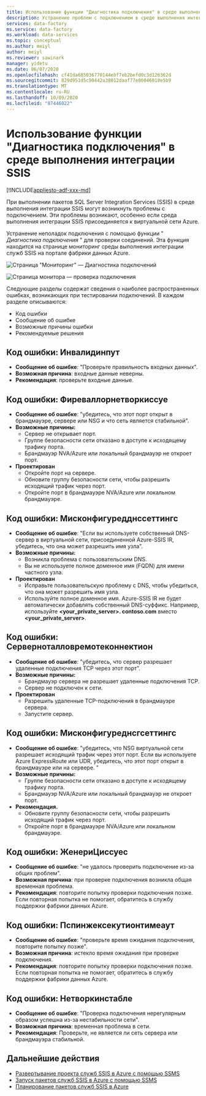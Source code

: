```yaml
---
title: Использование функции "Диагностика подключения" в среде выполнения интеграции SSIS
description: Устранение проблем с подключением в среде выполнения интеграции SSIS с помощью функции диагностики подключений.
services: data-factory
ms.service: data-factory
ms.workload: data-services
ms.topic: conceptual
ms.author: meiyl
author: meiyl
ms.reviewer: sawinark
manager: yidetu
ms.date: 06/07/2020
ms.openlocfilehash: cf41da685036770144ebf7eb2befd0c3d126362d
ms.sourcegitcommit: 829d951d5c90442a38012daaf77e86046018e5b9
ms.translationtype: MT
ms.contentlocale: ru-RU
ms.lasthandoff: 10/09/2020
ms.locfileid: "87446022"
---
```

# <a name="use-the-diagnose-connectivity-feature-in-the-ssis-integration-runtime"></a>Использование функции "Диагностика подключения" в среде выполнения интеграции SSIS

[!INCLUDE[appliesto-adf-xxx-md](includes/appliesto-adf-xxx-md.md)]

При выполнении пакетов SQL Server Integration Services (SSIS) в среде выполнения интеграции SSIS могут возникнуть проблемы с подключением. Эти проблемы возникают, особенно если среда выполнения интеграции SSIS присоединяется к виртуальной сети Azure.

Устранение неполадок подключения с помощью функции " *Диагностика подключения* " для проверки соединений. Эта функция находится на странице мониторинг среды выполнения интеграции служб SSIS на портале фабрики данных Azure.

 ![Страница "Мониторинг" — Диагностика подключений](media/ssis-integration-runtime-diagnose-connectivity-faq/ssis-monitor-diagnose-connectivity.png)

 ![Страница монитора — проверка подключения](media/ssis-integration-runtime-diagnose-connectivity-faq/ssis-monitor-test-connection.png)

Следующие разделы содержат сведения о наиболее распространенных ошибках, возникающих при тестировании подключений. В каждом разделе описываются:

- Код ошибки
- Сообщение об ошибке
- Возможные причины ошибки
- Рекомендуемые решения

## <a name="error-code-invalidinput"></a>Код ошибки: Инвалидинпут

- **Сообщение об ошибке**: "Проверьте правильность входных данных".
- **Возможная причина**: входные данные неверны.
- **Рекомендация**: проверьте входные данные.

## <a name="error-code-firewallornetworkissue"></a>Код ошибки: Фиреваллорнетворкиссуе

- **Сообщение об ошибке**: "убедитесь, что этот порт открыт в брандмауэре, сервере или NSG и что сеть является стабильной".
- **Возможные причины:**
  - Сервер не открывает порт.
  - Группе безопасности сети отказано в доступе к исходящему трафику порта.
  - Брандмауэр NVA/Azure или локальный брандмауэр не откроет порт.
- **Проектирован**
  - Откройте порт на сервере.
  - Обновите группу безопасности сети, чтобы разрешить исходящий трафик через порт.
  - Откройте порт в брандмауэре NVA/Azure или локальном брандмауэре.

## <a name="error-code-misconfigureddnssettings"></a>Код ошибки: Мисконфигуредднссеттингс

- **Сообщение об ошибке**: "Если вы используете собственный DNS-сервер в виртуальной сети, присоединенной Azure-SSIS IR, убедитесь, что она может разрешить имя узла".
- **Возможные причины:**
  -  Возникла проблема с пользовательским DNS.
  -  Вы не используете полное доменное имя (FQDN) для имени частного узла.
- **Проектирован**
  -  Исправьте пользовательскую проблему с DNS, чтобы убедиться, что она может разрешить имя узла.
  -  Используйте полное доменное имя. Azure-SSIS IR не будет автоматически добавлять собственный DNS-суффикс. Например, используйте **<your_private_server>. contoso.com** вместо **<your_private_server>**.

## <a name="error-code-servernotallowremoteconnection"></a>Код ошибки: Серверноталловремотеконнектион

- **Сообщение об ошибке**: "убедитесь, что сервер разрешает удаленные подключения TCP через этот порт".
- **Возможные причины:**
  -  Брандмауэр сервера не разрешает удаленные подключения TCP.
  -  Сервер не подключен к сети.
- **Проектирован**
  -  Разрешить удаленные TCP-подключения в брандмауэре сервера.
  -  Запустите сервер.
   
## <a name="error-code-misconfigurednsgsettings"></a>Код ошибки: Мисконфигуреднсгсеттингс

- **Сообщение об ошибке**: "убедитесь, что NSG виртуальной сети разрешает исходящий трафик через этот порт. Если вы используете Azure ExpressRoute или UDR, убедитесь, что этот порт открыт в брандмауэре или на сервере. "
- **Возможные причины:**
  -  Группе безопасности сети отказано в доступе к исходящему трафику порта.
  -  Брандмауэр NVA/Azure или локальный брандмауэр не откроет порт.
- **Рекомендация.**
  -  Обновите группу безопасности сети, чтобы разрешить исходящий трафик через порт.
  -  Откройте порт в брандмауэре NVA/Azure или локальном брандмауэре.

## <a name="error-code-genericissues"></a>Код ошибки: ЖенериЦиссуес

- **Сообщение об ошибке**: "не удалось проверить подключение из-за общих проблем".
- **Возможная причина**: при проверке подключения возникла общая временная проблема.
- **Рекомендация**: повторите попытку проверки подключения позже. Если повторная попытка не помогает, обратитесь в службу поддержки фабрики данных Azure.

## <a name="error-code-pspingexecutiontimeout"></a>Код ошибки: Пспинжексекутионтимеаут

- **Сообщение об ошибке**: "проверьте время ожидания подключения, повторите попытку позже".
- **Возможная причина**: истекло время ожидания при проверке подключения.
- **Рекомендация**: повторите попытку проверки подключения позже. Если повторная попытка не помогает, обратитесь в службу поддержки фабрики данных Azure.

## <a name="error-code-networkinstable"></a>Код ошибки: Нетворкинстабле

- **Сообщение об ошибке**: "Проверка подключения нерегулярным образом успешна из-за нестабильности сети".
- **Возможная причина**: временная проблема в сети.
- **Рекомендация**: Проверьте, не является ли сеть сервера или брандмауэра стабильной.

## <a name="next-steps"></a>Дальнейшие действия

- [Развертывание проекта служб SSIS в Azure с помощью SSMS](https://docs.microsoft.com/sql/integration-services/ssis-quickstart-deploy-ssms)
- [Запуск пакетов служб SSIS в Azure с помощью SSMS](https://docs.microsoft.com/sql/integration-services/ssis-quickstart-run-ssms)
- [Планирование пакетов служб SSIS в Azure](https://docs.microsoft.com/sql/integration-services/lift-shift/ssis-azure-schedule-packages-ssms?view=sql-server-ver15)

